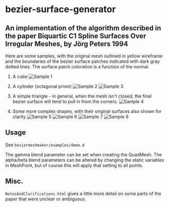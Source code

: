 # bezier-surface-generator
## An implementation of the algorithm described in the paper Biquartic C1 Spline Surfaces Over Irregular Meshes, by Jörg Peters 1994

Here are some samples, with the original mesh outlined in yellow wireframe and the boundaries of the bezier surface patches indicated with dark gray dotted lines.  The surface patch coloration is a function of the normal.

1. A cube
![Sample 1](https://i.imgur.com/yxmUtIV.png)

2. A cylinder (octagonal prism)
![Sample 2](https://i.imgur.com/8WMD5fg.png)
![Sample 3](https://i.imgur.com/OQH11aI.png)

3. A simple triangle - in general, when the mesh isn't closed, the final bezier surface will tend to pull in from the corners.
![Sample 4](https://i.imgur.com/AyB565g.png)

4. Some more complex shapes, with their original surfaces also shown for clarity
![Sample 5](https://i.imgur.com/DRwagfF.png)
![Sample 6](https://i.imgur.com/mzn3rIi.png)
![Sample 7](https://i.imgur.com/WvWSto5.png)
![Sample 8](https://i.imgur.com/WSJsiPl.png)

## Usage
See `beziermeshmaker/examples/demo.d`

The gamma blend parameter can be set when creating the QuadMesh.  The alpha/beta blend parameters can be altered by changing the static variables in MeshPoint, but of course this will apply that setting to all points.

## Misc.
`NotesAndClarifications.html` gives a little more detail on some parts of the paper that were unclear or ambiguous.
